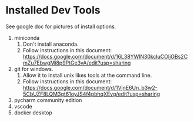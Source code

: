 # Installed Dev Tools

See google doc for pictures of install options.

1. miniconda
    1. Don't install anaconda.  
    2. Follow instructions in this document:
       https://docs.google.com/document/d/16L38YWlN30kcluCOIjOBs2CmZu7EbwgMi8p9PtGe3vA/edit?usp=sharing 
3. git for windows.
    1. Allow it to install unix likes tools at the command line.
    2. Follow instructions in this document:
        https://docs.google.com/document/d/1VjnE6Un_b3w2-5CbUZF8LQM3gt61oyJS4f4pbhqXEvg/edit?usp=sharing
4. pycharm community edition
5. vscode 
6. docker desktop
